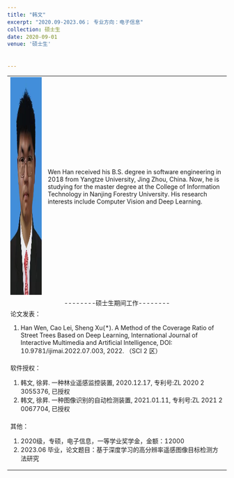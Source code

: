 ```yaml
---
title: "韩文"
excerpt: "2020.09-2023.06； 专业方向：电子信息"
collection: 硕士生
date: 2020-09-01
venue: '硕士生'


---
```

<table border="0" >
<tr>
  <td> <img src='/images/wen.jpg' height="500" width="408">  </td>
  <td>Wen Han received his B.S. degree in software engineering in 2018 from Yangtze University, Jing Zhou, China. Now, he is studying for the master degree at the College of Information Technology in Nanjing Forestry University. His research interests include Computer Vision and Deep Learning.</td>
</tr>

<tr>
<td colspan="2" align="center">--------硕士生期间工作--------
</td>
</tr>

<tr>
<td colspan="2">论文发表：
<ol class="level_1">
<li> Han Wen, Cao Lei, Sheng Xu(*). A Method of the Coverage Ratio of Street Trees Based on Deep Learning, International Journal of Interactive Multimedia and Artificial Intelligence, DOI: 10.9781/ijimai.2022.07.003, 2022. （SCI 2 区） </li>
</ol>
</td>
</tr>

<tr>
<td colspan="2">软件授权：
<ol class="level_1">
<li> 韩文, 徐昇. 一种林业遥感监控装置, 2020.12.17, 专利号:ZL 2020 2 3055376, 已授权 </li>
<li> 韩文, 徐昇. 一种图像识别的自动检测装置, 2021.01.11, 专利号:ZL 2021 2 0067704, 已授权 </li>
</ol>
</td>
</tr>

<tr>
<td colspan="2">其他：
<ol class="level_1">
<li> 2020级，专硕，电子信息，一等学业奖学金，金额：12000 </li>
<li> 2023.06 毕业，论文题目：基于深度学习的高分辨率遥感图像目标检测方法研究</li>
</ol>
</td>
</tr>

</table>